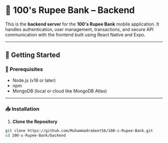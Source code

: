 # 🏦 100's Rupee Bank – Backend

This is the **backend server** for the **100's Rupee Bank** mobile application. It handles authentication, user management, transactions, and secure API communication with the frontend built using React Native and Expo.

---

## 🚀 Getting Started

### 🔧 Prerequisites

- Node.js (v18 or later)
- npm
- MongoDB (local or cloud like MongoDB Atlas)

---

### 📥 Installation

1. **Clone the Repository**

```bash
git clone https://github.com/Muhammadrabeet56/100-s-Rupee-Bank.git
cd 100-s-Rupee-Bank/backend
